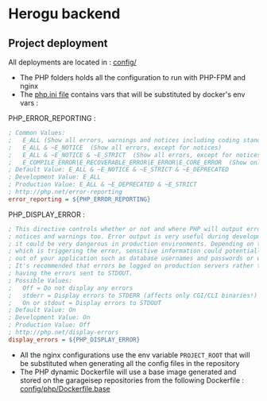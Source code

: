 # Herogu backend

## Project deployment
All deployments are located in : [config/](config/)
* The PHP folders holds all the configuration to run with PHP-FPM and nginx
* The [php.ini file](config/php/php.ini) contains vars that will be substituted by docker's env vars :

PHP_ERROR_REPORTING : 
```ini
; Common Values:
;   E_ALL (Show all errors, warnings and notices including coding standards.)
;   E_ALL & ~E_NOTICE  (Show all errors, except for notices)
;   E_ALL & ~E_NOTICE & ~E_STRICT  (Show all errors, except for notices and coding standards warnings.)
;   E_COMPILE_ERROR|E_RECOVERABLE_ERROR|E_ERROR|E_CORE_ERROR  (Show only errors)
; Default Value: E_ALL & ~E_NOTICE & ~E_STRICT & ~E_DEPRECATED
; Development Value: E_ALL
; Production Value: E_ALL & ~E_DEPRECATED & ~E_STRICT
; http://php.net/error-reporting
error_reporting = ${PHP_ERROR_REPORTING}
```

PHP_DISPLAY_ERROR :
```ini
; This directive controls whether or not and where PHP will output errors,
; notices and warnings too. Error output is very useful during development, but
; it could be very dangerous in production environments. Depending on the code
; which is triggering the error, sensitive information could potentially leak
; out of your application such as database usernames and passwords or worse.
; It's recommended that errors be logged on production servers rather than
; having the errors sent to STDOUT.
; Possible Values:
;   Off = Do not display any errors 
;   stderr = Display errors to STDERR (affects only CGI/CLI binaries!)   
;   On or stdout = Display errors to STDOUT
; Default Value: On
; Development Value: On
; Production Value: Off
; http://php.net/display-errors
display_errors = ${PHP_DISPLAY_ERROR}
```
* All the nginx configurations use the env variable `PROJECT_ROOT` that will be substituted when generating all the config files in the repository
* The PHP dynamic Dockerfile will use a base image generated and stored on the garageisep repositories from the following Dockerfile : [config/php/Dockerfile.base](config/php/Dockerfile.base)